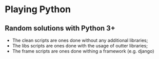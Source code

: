 # Playing Python
## Random solutions with Python 3+

- The clean scripts are ones done without any additional libraries;
- The libs scripts are ones done with the usage of outter libraries;
- The frame scripts are ones done withing a framework (e.g. django) 
